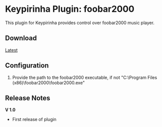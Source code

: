 Keypirinha Plugin: foobar2000
===========================

This plugin for Keypirinha provides control over foobar2000 music player.

Download
--------
[Latest](https://github.com/tuteken/Keypirinha-Plugin-foobar2000/releases/latest)

Configuration
-------------

1. Provide the path to the foobar2000 executable, if not "C:\Program Files (x86)\foobar2000\foobar2000.exe"

Release Notes
-------------


**V 1.0**
- First release of plugin
